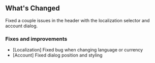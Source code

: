 ## What's Changed

Fixed a couple issues in the header with the localization selector and account dialog.

### Fixes and improvements

- [Localization] Fixed bug when changing language or currency
- [Account] Fixed dialog position and styling
